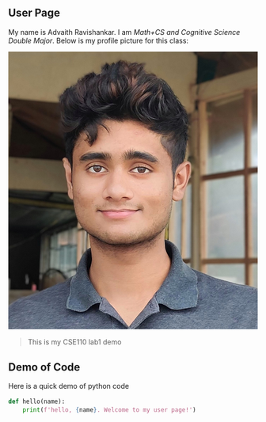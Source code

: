 ## User Page

My name is Advaith Ravishankar. I am *_Math+CS and Cognitive Science Double Major_*. Below is my profile picture for this class:

<img src="images/profilepic.jpg">

> This is my CSE110 lab1 demo

## Demo of Code
Here is a quick demo of python code

```python
def hello(name):
    print(f'hello, {name}. Welcome to my user page!')

